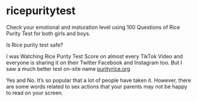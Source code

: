 # ricepuritytest
Check your emotional and maturation level using 100 Questions of Rice Purity Test for both girls and boys.

Is Rice purity test safe?

I was Watching Rice Purity Test Score on almost every TikTok Video and everyone is sharing it on their Twitter Facebook and Instagram too. But I saw a much better test on-site name <a href="https://www.purityrice.org">purityrice.org</a>

Yes and No. It’s so popular that a lot of people have taken it. However, there are some words related to sex actions that your parents may not be happy to read on your screen.


